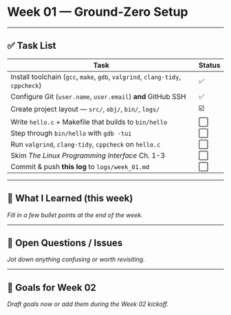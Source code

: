 # Week 01 — Ground-Zero Setup

---

## ✅ Task List

| Task | Status |
|------|--------|
| Install toolchain (`gcc`, `make`, `gdb`, `valgrind`, `clang-tidy`, `cppcheck`) | ✅ |
| Configure Git (`user.name`, `user.email`) **and** GitHub SSH | ✅ |
| Create project layout — `src/`, `obj/`, `bin/`, `logs/` | ☑️ |
| Write `hello.c` + Makefile that builds to `bin/hello` | ⬜ |
| Step through `bin/hello` with `gdb -tui` | ⬜ |
| Run `valgrind`, `clang-tidy`, `cppcheck` on `hello.c` | ⬜ |
| Skim *The Linux Programming Interface* Ch. 1-3 | ⬜ |
| Commit & push **this log** to `logs/week_01.md` | ⬜ |

---

## 📘 What I Learned (this week)

*Fill in a few bullet points at the end of the week.*

---

## 🤔 Open Questions / Issues

*Jot down anything confusing or worth revisiting.*

---

## 🎯 Goals for Week 02

*Draft goals now or add them during the Week 02 kickoff.*

